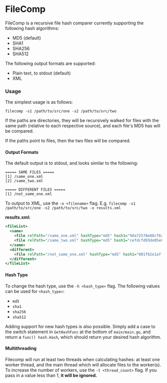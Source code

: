 # FileComp

FileComp is a recursive file hash comparer currently supporting the following hash algorithms:
 * MD5 (default)
 * SHA1
 * SHA256
 * SHA512
 
The following output formats are supported:
 * Plain text, to stdout (default)
 * XML
 
### Usage
The simplest usage is as follows:
```
filecomp -s1 /path/to/src/one -s2 /path/to/src/two
```

If the paths are directories, they will be recursively walked for files with the same path (relative to each respective source), and each file's MD5 has will be compared.

If the paths point to files, then the two files will be compared.

#### Output Formats
The default output is to stdout, and looks similar to the following:
```
===== SAME FILES =====
[1] /same_one.xml
[2] /same_two.xml

===== DIFFERENT FILES =====
[1] /not_same_one.xml
```

To output to XML, use the `-o <filename>` flag. E.g. `filecomp -s1 /path/to/src/one -s2 /path/to/src/two -o results.xml`

**results.xml:**
```xml
<fileList>
  <same>
    <file relPath="/same_one.xml" hashType="md5" hash1="9da72578e88cf6a15e011d3868b39f2f" hash2="9da72578e88cf6a15e011d3868b39f2f"></file>
    <file relPath="/same_two.xml" hashType="md5" hash1="cefdcfd93de05e6a1e3aae6f376c86e4" hash2="cefdcfd93de05e6a1e3aae6f376c86e4"></file>
  </same>
  <different>
    <file relPath="/not_same_one.xml" hashType="md5" hash1="001f62e1aff6376f43f85db3b33fc684" hash2="78b9b7f9e4171bc3d16ca9831a5042ac"></file>
  </different>
</fileList>
```

#### Hash Type
To change the hash type, use the `-h <hash_type>` flag. The following values can be used for `<hash_type>`:
* `md5`
* `sha1`
* `sha256`
* `sha512`

Adding support for new hash types is also possible. Simply add a case to the switch statement in `GetHashFunc` at the bottom of `main/main.go`, and return a `func() hash.Hash`, which should return your desired hash algorithm.

#### Multithreading
Filecomp will run at least two threads when calculating hashes: at least one worker thread, and the main thread which will allocate files to the worker(s). To increase the number of workers, use the `-t <thread_count>` flag. If you pass in a value less than 1, **it will be ignored.**